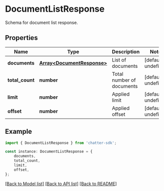 # DocumentListResponse

Schema for document list response.

## Properties

Name | Type | Description | Notes
------------ | ------------- | ------------- | -------------
**documents** | [**Array&lt;DocumentResponse&gt;**](DocumentResponse.md) | List of documents | [default to undefined]
**total_count** | **number** | Total number of documents | [default to undefined]
**limit** | **number** | Applied limit | [default to undefined]
**offset** | **number** | Applied offset | [default to undefined]

## Example

```typescript
import { DocumentListResponse } from 'chatter-sdk';

const instance: DocumentListResponse = {
    documents,
    total_count,
    limit,
    offset,
};
```

[[Back to Model list]](../README.md#documentation-for-models) [[Back to API list]](../README.md#documentation-for-api-endpoints) [[Back to README]](../README.md)
